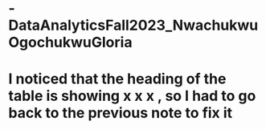 # -DataAnalyticsFall2023_NwachukwuOgochukwuGloria

# I noticed that the heading of the table is showing x x x , so I had to go back to the previous note to fix it
